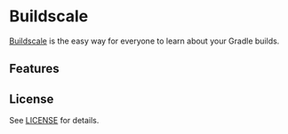 # Buildscale
[Buildscale](https://github.com/mavarazo/buildscale) is the easy way for everyone to learn about your Gradle builds.

## Features

## License

See [LICENSE](./LICENSE) for details.
